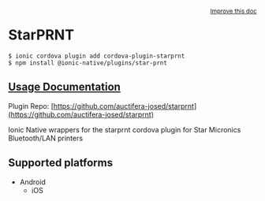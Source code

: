 <a style="float:right;font-size:12px;" href="http://github.com/danielsogl/awesome-cordova-plugins/edit/master/src/@awesome-cordova-plugins/plugins/star-prnt/index.ts#L620">
  Improve this doc
</a>

# StarPRNT

```
$ ionic cordova plugin add cordova-plugin-starprnt
$ npm install @ionic-native/plugins/star-prnt
```

## [Usage Documentation](https://ionicframework.com/docs/native/star-prnt/)

Plugin Repo: [https://github.com/auctifera-josed/starprnt](https://github.com/auctifera-josed/starprnt)

Ionic Native wrappers for the starprnt cordova plugin for Star Micronics Bluetooth/LAN printers

## Supported platforms

- Android
  - iOS
